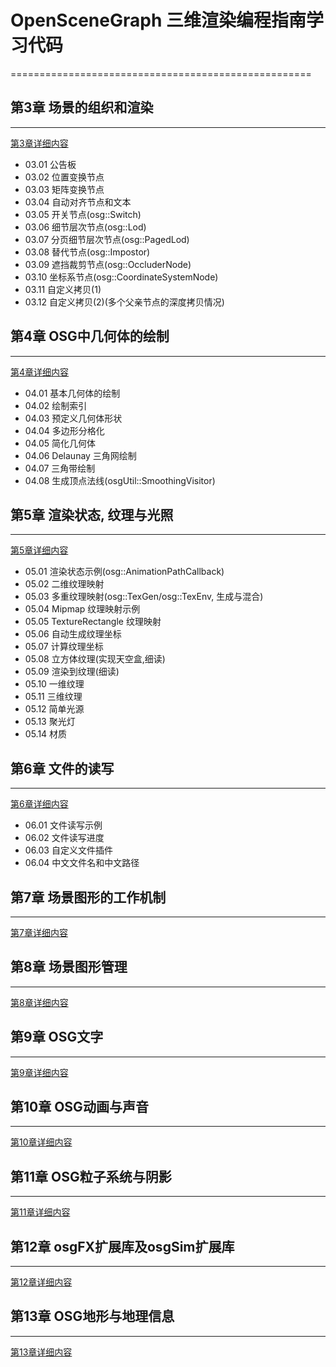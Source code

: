 # OpenSceneGraph 三维渲染编程指南学习代码
====================================================

## 第3章 场景的组织和渲染
----------------------------------------------------
[第3章详细内容](/OSGCh03/README.md)
* 03.01 公告板
* 03.02 位置变换节点
* 03.03 矩阵变换节点
* 03.04 自动对齐节点和文本
* 03.05 开关节点(osg::Switch)
* 03.06 细节层次节点(osg::Lod)
* 03.07 分页细节层次节点(osg::PagedLod)
* 03.08 替代节点(osg::Impostor)
* 03.09 遮挡裁剪节点(osg::OccluderNode)
* 03.10 坐标系节点(osg::CoordinateSystemNode)
* 03.11 自定义拷贝(1)
* 03.12 自定义拷贝(2)(多个父亲节点的深度拷贝情况)

## 第4章 OSG中几何体的绘制
----------------------------------------------------
[第4章详细内容](/OSGCh04/README.md)
* 04.01 基本几何体的绘制
* 04.02 绘制索引
* 04.03 预定义几何体形状
* 04.04 多边形分格化
* 04.05 简化几何体
* 04.06 Delaunay 三角网绘制
* 04.07 三角带绘制
* 04.08 生成顶点法线(osgUtil::SmoothingVisitor)

## 第5章 渲染状态, 纹理与光照
----------------------------------------------------
[第5章详细内容](/OSGCh05/README.md)
* 05.01 渲染状态示例(osg::AnimationPathCallback)
* 05.02 二维纹理映射
* 05.03 多重纹理映射(osg::TexGen/osg::TexEnv, 生成与混合)
* 05.04 Mipmap 纹理映射示例
* 05.05 TextureRectangle 纹理映射
* 05.06 自动生成纹理坐标
* 05.07 计算纹理坐标
* 05.08 立方体纹理(实现天空盒,细读)
* 05.09 渲染到纹理(细读)
* 05.10 一维纹理
* 05.11 三维纹理
* 05.12 简单光源
* 05.13 聚光灯
* 05.14 材质

## 第6章 文件的读写
----------------------------------------------------
[第6章详细内容](/OSGCh06/README.md)
* 06.01 文件读写示例
* 06.02 文件读写进度
* 06.03 自定义文件插件
* 06.04 中文文件名和中文路径

## 第7章 场景图形的工作机制
----------------------------------------------------
[第7章详细内容](/OSGCh07/README.md)

## 第8章 场景图形管理
----------------------------------------------------
[第8章详细内容](/OSGCh08/README.md)

## 第9章 OSG文字
----------------------------------------------------
[第9章详细内容](/OSGCh09/README.md)

## 第10章 OSG动画与声音
----------------------------------------------------
[第10章详细内容](/OSGCh10/README.md)

## 第11章 OSG粒子系统与阴影
----------------------------------------------------
[第11章详细内容](/OSGCh11/README.md)

## 第12章 osgFX扩展库及osgSim扩展库
----------------------------------------------------
[第12章详细内容](/OSGCh12/README.md)

## 第13章 OSG地形与地理信息
----------------------------------------------------
[第13章详细内容](/OSGCh13/README.md)
